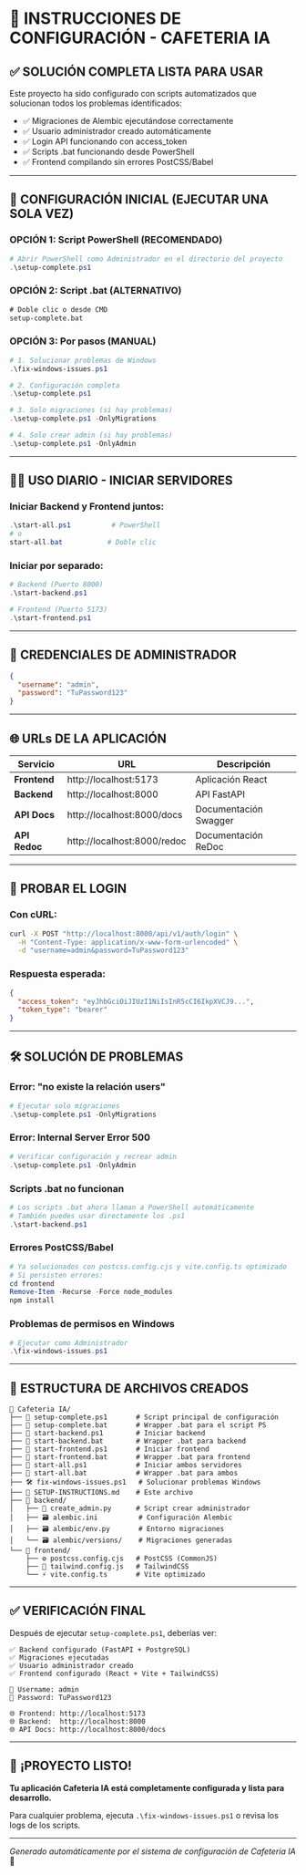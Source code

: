 # 🚀 INSTRUCCIONES DE CONFIGURACIÓN - CAFETERIA IA

## ✅ SOLUCIÓN COMPLETA LISTA PARA USAR

Este proyecto ha sido configurado con scripts automatizados que solucionan todos los problemas identificados:

- ✅ Migraciones de Alembic ejecutándose correctamente
- ✅ Usuario administrador creado automáticamente  
- ✅ Login API funcionando con access_token
- ✅ Scripts .bat funcionando desde PowerShell
- ✅ Frontend compilando sin errores PostCSS/Babel

---

## 🎯 CONFIGURACIÓN INICIAL (EJECUTAR UNA SOLA VEZ)

### **OPCIÓN 1: Script PowerShell (RECOMENDADO)**
```powershell
# Abrir PowerShell como Administrador en el directorio del proyecto
.\setup-complete.ps1
```

### **OPCIÓN 2: Script .bat (ALTERNATIVO)**
```cmd
# Doble clic o desde CMD
setup-complete.bat
```

### **OPCIÓN 3: Por pasos (MANUAL)**
```powershell
# 1. Solucionar problemas de Windows
.\fix-windows-issues.ps1

# 2. Configuración completa
.\setup-complete.ps1

# 3. Solo migraciones (si hay problemas)
.\setup-complete.ps1 -OnlyMigrations

# 4. Solo crear admin (si hay problemas)
.\setup-complete.ps1 -OnlyAdmin
```

---

## 🏃‍♂️ USO DIARIO - INICIAR SERVIDORES

### **Iniciar Backend y Frontend juntos:**
```powershell
.\start-all.ps1          # PowerShell
# o
start-all.bat           # Doble clic
```

### **Iniciar por separado:**
```powershell
# Backend (Puerto 8000)
.\start-backend.ps1

# Frontend (Puerto 5173)  
.\start-frontend.ps1
```

---

## 🔑 CREDENCIALES DE ADMINISTRADOR

```json
{
  "username": "admin",
  "password": "TuPassword123"
}
```

---

## 🌐 URLs DE LA APLICACIÓN

| Servicio | URL | Descripción |
|----------|-----|-------------|
| **Frontend** | http://localhost:5173 | Aplicación React |
| **Backend** | http://localhost:8000 | API FastAPI |
| **API Docs** | http://localhost:8000/docs | Documentación Swagger |
| **API Redoc** | http://localhost:8000/redoc | Documentación ReDoc |

---

## 🧪 PROBAR EL LOGIN

### **Con cURL:**
```bash
curl -X POST "http://localhost:8000/api/v1/auth/login" \
  -H "Content-Type: application/x-www-form-urlencoded" \
  -d "username=admin&password=TuPassword123"
```

### **Respuesta esperada:**
```json
{
  "access_token": "eyJhbGciOiJIUzI1NiIsInR5cCI6IkpXVCJ9...",
  "token_type": "bearer"
}
```

---

## 🛠️ SOLUCIÓN DE PROBLEMAS

### **Error: "no existe la relación users"**
```powershell
# Ejecutar solo migraciones
.\setup-complete.ps1 -OnlyMigrations
```

### **Error: Internal Server Error 500**
```powershell
# Verificar configuración y recrear admin
.\setup-complete.ps1 -OnlyAdmin
```

### **Scripts .bat no funcionan**
```powershell
# Los scripts .bat ahora llaman a PowerShell automáticamente
# También puedes usar directamente los .ps1
.\start-backend.ps1
```

### **Errores PostCSS/Babel**
```powershell
# Ya solucionados con postcss.config.cjs y vite.config.ts optimizado
# Si persisten errores:
cd frontend
Remove-Item -Recurse -Force node_modules
npm install
```

### **Problemas de permisos en Windows**
```powershell
# Ejecutar como Administrador
.\fix-windows-issues.ps1
```

---

## 📁 ESTRUCTURA DE ARCHIVOS CREADOS

```
📁 Cafeteria IA/
├── 🔧 setup-complete.ps1       # Script principal de configuración
├── 🔧 setup-complete.bat       # Wrapper .bat para el script PS
├── 🚀 start-backend.ps1        # Iniciar backend
├── 🚀 start-backend.bat        # Wrapper .bat para backend
├── 🎨 start-frontend.ps1       # Iniciar frontend  
├── 🎨 start-frontend.bat       # Wrapper .bat para frontend
├── 🌟 start-all.ps1            # Iniciar ambos servidores
├── 🌟 start-all.bat            # Wrapper .bat para ambos
├── 🛠️ fix-windows-issues.ps1   # Solucionar problemas Windows
├── 📖 SETUP-INSTRUCTIONS.md    # Este archivo
├── 📁 backend/
│   ├── 👤 create_admin.py      # Script crear administrador
│   ├── 🗃️ alembic.ini          # Configuración Alembic
│   ├── 🗃️ alembic/env.py       # Entorno migraciones
│   └── 🗃️ alembic/versions/    # Migraciones generadas
└── 📁 frontend/
    ├── ⚙️ postcss.config.cjs   # PostCSS (CommonJS)
    ├── 🎨 tailwind.config.js   # TailwindCSS
    └── ⚡ vite.config.ts       # Vite optimizado
```

---

## ✅ VERIFICACIÓN FINAL

Después de ejecutar `setup-complete.ps1`, deberías ver:

```
✅ Backend configurado (FastAPI + PostgreSQL)
✅ Migraciones ejecutadas  
✅ Usuario administrador creado
✅ Frontend configurado (React + Vite + TailwindCSS)

🔑 Username: admin
🔑 Password: TuPassword123

🌐 Frontend: http://localhost:5173
🌐 Backend:  http://localhost:8000
🌐 API Docs: http://localhost:8000/docs
```

---

## 🎉 ¡PROYECTO LISTO!

**Tu aplicación Cafeteria IA está completamente configurada y lista para desarrollo.**

Para cualquier problema, ejecuta `.\fix-windows-issues.ps1` o revisa los logs de los scripts.

---

*Generado automáticamente por el sistema de configuración de Cafeteria IA* 🤖